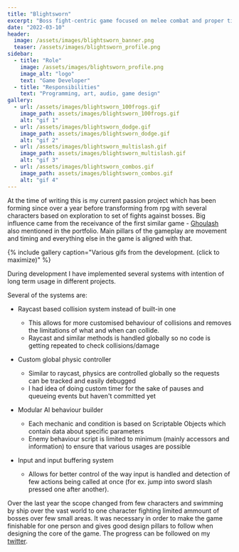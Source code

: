 ```yaml
---
title: "Blightsworn"
excerpt: "Boss fight-centric game focused on melee combat and proper timing."
date: "2022-03-10"
header:
  image: /assets/images/blightsworn_banner.png
  teaser: /assets/images/blightsworn_profile.png
sidebar:
  - title: "Role"
    image: /assets/images/blightsworn_profile.png
    image_alt: "logo"
    text: "Game Developer"
  - title: "Responsibilities"
    text: "Programming, art, audio, game design"
gallery:
  - url: /assets/images/blightsworn_100frogs.gif
    image_path: assets/images/blightsworn_100frogs.gif
    alt: "gif 1"
  - url: /assets/images/blightsworn_dodge.gif
    image_path: assets/images/blightsworn_dodge.gif
    alt: "gif 2"
  - url: /assets/images/blightsworn_multislash.gif
    image_path: assets/images/blightsworn_multislash.gif
    alt: "gif 3"
  - url: /assets/images/blightsworn_combos.gif
    image_path: assets/images/blightsworn_combos.gif
    alt: "gif 4"
---
```


At the time of writing this is my current passion project which has been forming since over a year before transforming from rpg with several characters based on exploration to set of fights against bosses. Big influence came from the receivance of the first similar game - [Ghoulash](https://fractialcopper.github.io/portfolio/5ghoulash/) also mentioned in the portfolio. Main pillars of the gameplay are movement and timing and everything else in the game is aligned with that.

{% include gallery caption="Various gifs from the development. (click to maximize)" %}

During development I have implemented several systems with intention of long term usage in different projects.

Several of the systems are: 

- Raycast based collision system instead of built-in one
    - This allows for more customised behaviour of collisions and removes the limitations of what and when can collide.
    - Raycast and similar methods is handled globally so no code is getting repeated to check collisions/damage 

- Custom global physic controller
    - Similar to raycast, physics are controlled globally so the requests can be tracked and easily debugged
    - I had idea of doing custom timer for the sake of pauses and queueing events but haven't committed yet

- Modular AI behaviour builder
    - Each mechanic and condition is based on Scriptable Objects which contain data about specific parameters
    - Enemy behaviour script is limited to minimum (mainly accessors and information) to ensure that various usages are possible

- Input and input buffering system
    - Allows for better control of the way input is handled and detection of few actions being called at once (for ex. jump into sword slash pressed one after another).


Over the last year the scope changed from few characters and swimming by ship over the vast world to one character fighting limited ammount of bosses over few small areas. It was necessary in order to make the game finishable for one person and gives good design pillars to follow when designing the core of the game. The progress can be followed on my [twitter](http://twitter.com/aleflushed).